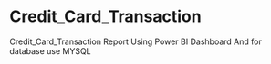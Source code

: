 # Credit_Card_Transaction
Credit_Card_Transaction Report Using Power BI Dashboard 
And for database use MYSQL


